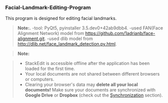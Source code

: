 ### Facial-Landmark-Editing-Program
This program is designed for editing facial landmarks.

> **Note:.**
> -tool: PyQt5, pyinstaller 3.5.dev0+42ab9dbb4.
> -used FAN(Face Alignment Network) model from https://github.com/1adrianb/face-alignment.git.
> -used dlib model from http://dlib.net/face_landmark_detection.py.html.

> **Note:**

> - StackEdit is accessible offline after the application has been loaded for the first time.
> - Your local documents are not shared between different browsers or computers.
> - Clearing your browser's data may **delete all your local documents!** Make sure your documents are synchronized with **Google Drive** or **Dropbox** (check out the [<i class="icon-refresh"></i> Synchronization](#synchronization) section).
